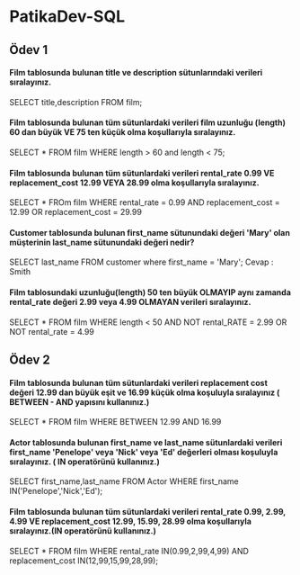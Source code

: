 # PatikaDev-SQL
## Ödev 1
#### Film tablosunda bulunan title ve description sütunlarındaki verileri sıralayınız.
SELECT title,description FROM film;
#### Film tablosunda bulunan tüm sütunlardaki verileri film uzunluğu (length) 60 dan büyük VE 75 ten küçük olma koşullarıyla sıralayınız.
SELECT * FROM film WHERE length > 60 and length < 75;
#### Film tablosunda bulunan tüm sütunlardaki verileri rental_rate 0.99 VE replacement_cost 12.99 VEYA 28.99 olma koşullarıyla sıralayınız.
SELECT * FROm film WHERE rental_rate = 0.99 AND replacement_cost = 12.99 OR replacement_cost = 29.99
#### Customer tablosunda bulunan first_name sütunundaki değeri 'Mary' olan müşterinin last_name sütunundaki değeri nedir?
SELECT last_name FROM customer where first_name = 'Mary';
Cevap : Smith
#### Film tablosundaki uzunluğu(length) 50 ten büyük OLMAYIP aynı zamanda rental_rate değeri 2.99 veya 4.99 OLMAYAN verileri sıralayınız.
SELECT * FROM film WHERE  length < 50 AND  NOT rental_RATE = 2.99 OR NOT rental_rate = 4.99
## Ödev 2
#### Film tablosunda bulunan tüm sütunlardaki verileri replacement cost değeri 12.99 dan büyük eşit ve 16.99 küçük olma koşuluyla sıralayınız ( BETWEEN - AND yapısını kullanınız.)
SELECT * FROM film WHERE BETWEEN 12.99 AND 16.99
#### Actor tablosunda bulunan first_name ve last_name sütunlardaki verileri first_name 'Penelope' veya 'Nick' veya 'Ed' değerleri olması koşuluyla sıralayınız. ( IN operatörünü kullanınız.)
SELECT first_name,last_name FROM Actor WHERE first_name IN('Penelope','Nick','Ed');

#### Film tablosunda bulunan tüm sütunlardaki verileri rental_rate 0.99, 2.99, 4.99 VE replacement_cost 12.99, 15.99, 28.99 olma koşullarıyla sıralayınız.(IN operatörünü kullanınız.)
SELECT * FROM film WHERE rental_rate IN(0.99,2,99,4,99) AND replacement_cost IN(12,99,15,99,28,99);



